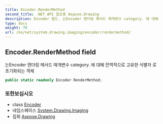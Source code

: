 ```yaml
---
title: Encoder.RenderMethod
second_title: .NET API 참조용 Aspose.Drawing
description: Encoder 필드. 는Encoder 렌더링 메서드 매개변수 category. 에 대해 전역적으로 고유한 식별자 로 초기화되는 객체
type: docs
weight: 70
url: /ko/net/system.drawing.imaging/encoder/rendermethod/
---
```

## Encoder.RenderMethod field

는Encoder 렌더링 메서드 매개변수 category. 에 대해 전역적으로 고유한 식별자 로 초기화되는 객체

```csharp
public static readonly Encoder RenderMethod;
```

### 또한보십시오

* class [Encoder](../)
* 네임스페이스 [System.Drawing.Imaging](../../encoder/)
* 집회 [Aspose.Drawing](../../../)


